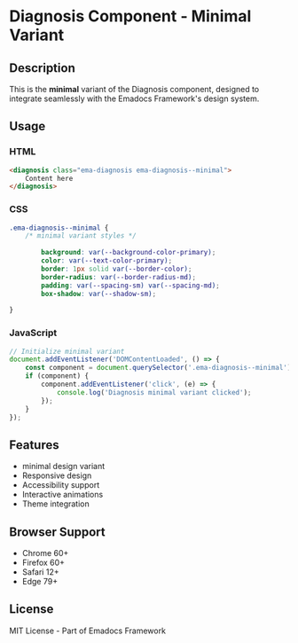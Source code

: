 # Diagnosis Component - Minimal Variant

## Description
This is the **minimal** variant of the Diagnosis component, designed to integrate seamlessly with the Emadocs Framework's design system.

## Usage

### HTML
```html
<diagnosis class="ema-diagnosis ema-diagnosis--minimal">
    Content here
</diagnosis>
```

### CSS
```css
.ema-diagnosis--minimal {
    /* minimal variant styles */
    
        background: var(--background-color-primary);
        color: var(--text-color-primary);
        border: 1px solid var(--border-color);
        border-radius: var(--border-radius-md);
        padding: var(--spacing-sm) var(--spacing-md);
        box-shadow: var(--shadow-sm);
    
}
```

### JavaScript
```javascript
// Initialize minimal variant
document.addEventListener('DOMContentLoaded', () => {
    const component = document.querySelector('.ema-diagnosis--minimal');
    if (component) {
        component.addEventListener('click', (e) => {
            console.log('Diagnosis minimal variant clicked');
        });
    }
});
```

## Features
- minimal design variant
- Responsive design
- Accessibility support
- Interactive animations
- Theme integration

## Browser Support
- Chrome 60+
- Firefox 60+
- Safari 12+
- Edge 79+

## License
MIT License - Part of Emadocs Framework
